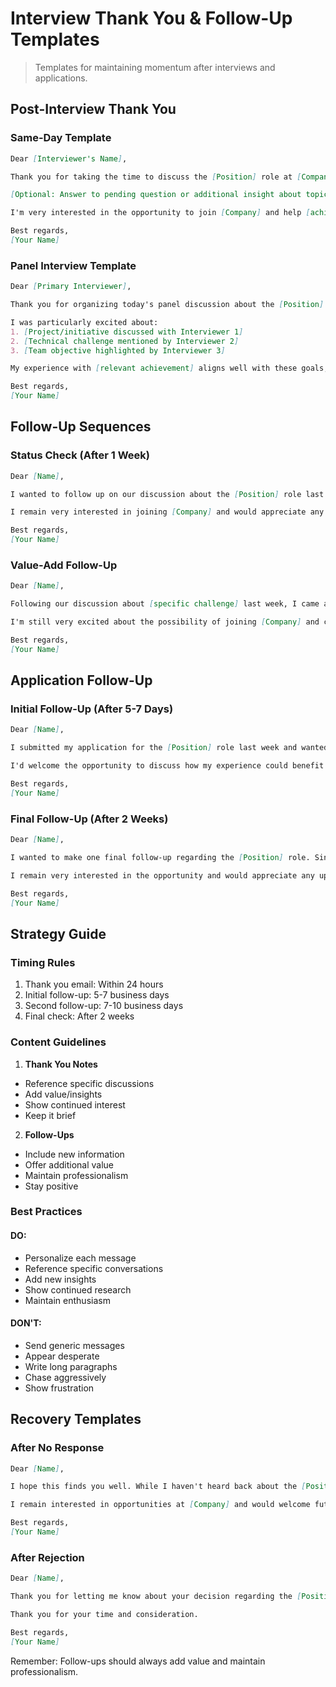 # Interview Thank You & Follow-Up Templates

> Templates for maintaining momentum after interviews and applications.

## Post-Interview Thank You

### Same-Day Template
```markdown
Dear [Interviewer's Name],

Thank you for taking the time to discuss the [Position] role at [Company] today. I was particularly excited about [specific discussion point] and how my experience with [relevant skill/achievement] could help [specific company goal].

[Optional: Answer to pending question or additional insight about topic discussed]

I'm very interested in the opportunity to join [Company] and help [achieve specific objective discussed].

Best regards,
[Your Name]
```

### Panel Interview Template
```markdown
Dear [Primary Interviewer],

Thank you for organizing today's panel discussion about the [Position] role. I enjoyed meeting you, [Name 2], and [Name 3], and learning more about [specific team/project].

I was particularly excited about:
1. [Project/initiative discussed with Interviewer 1]
2. [Technical challenge mentioned by Interviewer 2]
3. [Team objective highlighted by Interviewer 3]

My experience with [relevant achievement] aligns well with these goals, and I'm very interested in contributing to [Company's] success.

Best regards,
[Your Name]
```

## Follow-Up Sequences

### Status Check (After 1 Week)
```markdown
Dear [Name],

I wanted to follow up on our discussion about the [Position] role last [day]. Since our conversation, I've been thinking about [specific project discussed] and had some additional ideas about [approach/solution] that might be valuable.

I remain very interested in joining [Company] and would appreciate any updates you can share about the process.

Best regards,
[Your Name]
```

### Value-Add Follow-Up
```markdown
Dear [Name],

Following our discussion about [specific challenge] last week, I came across this [relevant article/research/tool] that aligns with our conversation about [topic]. I thought you might find it interesting, especially regarding [specific point].

I'm still very excited about the possibility of joining [Company] and contributing to [specific goal discussed].

Best regards,
[Your Name]
```

## Application Follow-Up

### Initial Follow-Up (After 5-7 Days)
```markdown
Dear [Name],

I submitted my application for the [Position] role last week and wanted to reiterate my interest. My recent achievement in [relevant accomplishment with metrics] directly aligns with your team's goals for [specific initiative].

I'd welcome the opportunity to discuss how my experience could benefit [Company].

Best regards,
[Your Name]
```

### Final Follow-Up (After 2 Weeks)
```markdown
Dear [Name],

I wanted to make one final follow-up regarding the [Position] role. Since applying, I've [new achievement/certification/project] that further demonstrates my ability to contribute to [Company's] success in [specific area].

I remain very interested in the opportunity and would appreciate any updates you can share.

Best regards,
[Your Name]
```

## Strategy Guide

### Timing Rules
1. Thank you email: Within 24 hours
2. Initial follow-up: 5-7 business days
3. Second follow-up: 7-10 business days
4. Final check: After 2 weeks

### Content Guidelines
1. **Thank You Notes**
- Reference specific discussions
- Add value/insights
- Show continued interest
- Keep it brief

2. **Follow-Ups**
- Include new information
- Offer additional value
- Maintain professionalism
- Stay positive

### Best Practices

#### DO:
- Personalize each message
- Reference specific conversations
- Add new insights
- Show continued research
- Maintain enthusiasm

#### DON'T:
- Send generic messages
- Appear desperate
- Write long paragraphs
- Chase aggressively
- Show frustration

## Recovery Templates

### After No Response
```markdown
Dear [Name],

I hope this finds you well. While I haven't heard back about the [Position] role, I wanted to share that I recently [new achievement/certification] which aligns well with [Company's] needs in [specific area].

I remain interested in opportunities at [Company] and would welcome future discussions.

Best regards,
[Your Name]
```

### After Rejection
```markdown
Dear [Name],

Thank you for letting me know about your decision regarding the [Position] role. While disappointed, I appreciated learning about [Company] and would welcome the opportunity to be considered for future positions that match my skills in [areas].

Thank you for your time and consideration.

Best regards,
[Your Name]
```

Remember: Follow-ups should always add value and maintain professionalism.

